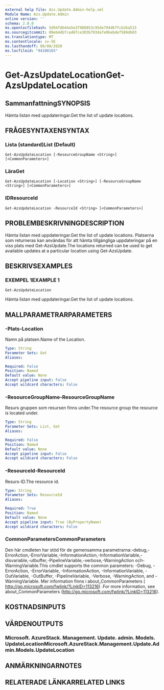 ```yaml
---
external help file: Azs.Update.Admin-help.xml
Module Name: Azs.Update.Admin
online version: ''
schema: 2.0.0
ms.openlocfilehash: 5d94fdb44a5e37988853c95de794d67fcb26a515
ms.sourcegitcommit: 09eb4dbfcad6fce303b793dafe9bebdef589db03
ms.translationtype: MT
ms.contentlocale: sv-SE
ms.lasthandoff: 08/08/2020
ms.locfileid: "94100165"
---
```

# <span data-ttu-id="bde22-101">Get-AzsUpdateLocation</span><span class="sxs-lookup"><span data-stu-id="bde22-101">Get-AzsUpdateLocation</span></span>

## <span data-ttu-id="bde22-102">Sammanfattning</span><span class="sxs-lookup"><span data-stu-id="bde22-102">SYNOPSIS</span></span>
<span data-ttu-id="bde22-103">Hämta listan med uppdateringar.</span><span class="sxs-lookup"><span data-stu-id="bde22-103">Get the list of update locations.</span></span>

## <span data-ttu-id="bde22-104">FRÅGESYNTAXEN</span><span class="sxs-lookup"><span data-stu-id="bde22-104">SYNTAX</span></span>

### <span data-ttu-id="bde22-105">Lista (standard)</span><span class="sxs-lookup"><span data-stu-id="bde22-105">List (Default)</span></span>
```
Get-AzsUpdateLocation [-ResourceGroupName <String>] [<CommonParameters>]
```

### <span data-ttu-id="bde22-106">Lära</span><span class="sxs-lookup"><span data-stu-id="bde22-106">Get</span></span>
```
Get-AzsUpdateLocation [-Location <String>] [-ResourceGroupName <String>] [<CommonParameters>]
```

### <span data-ttu-id="bde22-107">ID</span><span class="sxs-lookup"><span data-stu-id="bde22-107">ResourceId</span></span>
```
Get-AzsUpdateLocation -ResourceId <String> [<CommonParameters>]
```

## <span data-ttu-id="bde22-108">PROBLEMBESKRIVNING</span><span class="sxs-lookup"><span data-stu-id="bde22-108">DESCRIPTION</span></span>
<span data-ttu-id="bde22-109">Hämta listan med uppdateringar.</span><span class="sxs-lookup"><span data-stu-id="bde22-109">Get the list of update locations.</span></span> <span data-ttu-id="bde22-110">Platserna som returneras kan användas för att hämta tillgängliga uppdateringar på en viss plats med Get-AzsUpdate.</span><span class="sxs-lookup"><span data-stu-id="bde22-110">The locations returned can be used to get available updates at a particular location using Get-AzsUpdate.</span></span>

## <span data-ttu-id="bde22-111">BESKRIVS</span><span class="sxs-lookup"><span data-stu-id="bde22-111">EXAMPLES</span></span>

### <span data-ttu-id="bde22-112">EXEMPEL 1</span><span class="sxs-lookup"><span data-stu-id="bde22-112">EXAMPLE 1</span></span>
```
Get-AzsUpdateLocation
```

<span data-ttu-id="bde22-113">Hämta listan med uppdateringar.</span><span class="sxs-lookup"><span data-stu-id="bde22-113">Get the list of update locations.</span></span>

## <span data-ttu-id="bde22-114">MALLPARAMETRAR</span><span class="sxs-lookup"><span data-stu-id="bde22-114">PARAMETERS</span></span>

### <span data-ttu-id="bde22-115">-Plats</span><span class="sxs-lookup"><span data-stu-id="bde22-115">-Location</span></span>
<span data-ttu-id="bde22-116">Namn på platsen.</span><span class="sxs-lookup"><span data-stu-id="bde22-116">Name of the Location.</span></span>

```yaml
Type: String
Parameter Sets: Get
Aliases:

Required: False
Position: Named
Default value: None
Accept pipeline input: False
Accept wildcard characters: False
```

### <span data-ttu-id="bde22-117">-ResourceGroupName</span><span class="sxs-lookup"><span data-stu-id="bde22-117">-ResourceGroupName</span></span>
<span data-ttu-id="bde22-118">Resurs gruppen som resursen finns under.</span><span class="sxs-lookup"><span data-stu-id="bde22-118">The resource group the resource is located under.</span></span>

```yaml
Type: String
Parameter Sets: List, Get
Aliases:

Required: False
Position: Named
Default value: None
Accept pipeline input: False
Accept wildcard characters: False
```

### <span data-ttu-id="bde22-119">-ResourceId</span><span class="sxs-lookup"><span data-stu-id="bde22-119">-ResourceId</span></span>
<span data-ttu-id="bde22-120">Resurs-ID.</span><span class="sxs-lookup"><span data-stu-id="bde22-120">The resource id.</span></span>

```yaml
Type: String
Parameter Sets: ResourceId
Aliases:

Required: True
Position: Named
Default value: None
Accept pipeline input: True (ByPropertyName)
Accept wildcard characters: False
```

### <span data-ttu-id="bde22-121">CommonParameters</span><span class="sxs-lookup"><span data-stu-id="bde22-121">CommonParameters</span></span>
<span data-ttu-id="bde22-122">Den här cmdleten har stöd för de gemensamma parametrarna:-debug,-ErrorAction,-ErrorVariable,-InformationAction,-InformationVariable,-disvariable,-utbuffer,-PipelineVariable,-verbose,-WarningAction och-WarningVariable.</span><span class="sxs-lookup"><span data-stu-id="bde22-122">This cmdlet supports the common parameters: -Debug, -ErrorAction, -ErrorVariable, -InformationAction, -InformationVariable, -OutVariable, -OutBuffer, -PipelineVariable, -Verbose, -WarningAction, and -WarningVariable.</span></span> <span data-ttu-id="bde22-123">Mer information finns i about_CommonParameters ( http://go.microsoft.com/fwlink/?LinkID=113216) .</span><span class="sxs-lookup"><span data-stu-id="bde22-123">For more information, see about_CommonParameters (http://go.microsoft.com/fwlink/?LinkID=113216).</span></span>

## <span data-ttu-id="bde22-124">KOSTNADS</span><span class="sxs-lookup"><span data-stu-id="bde22-124">INPUTS</span></span>

## <span data-ttu-id="bde22-125">VÄRDEN</span><span class="sxs-lookup"><span data-stu-id="bde22-125">OUTPUTS</span></span>

### <span data-ttu-id="bde22-126">Microsoft. AzureStack. Management. Update. admin. Models. UpdateLocation</span><span class="sxs-lookup"><span data-stu-id="bde22-126">Microsoft.AzureStack.Management.Update.Admin.Models.UpdateLocation</span></span>

## <span data-ttu-id="bde22-127">ANMÄRKNINGAR</span><span class="sxs-lookup"><span data-stu-id="bde22-127">NOTES</span></span>

## <span data-ttu-id="bde22-128">RELATERADE LÄNKAR</span><span class="sxs-lookup"><span data-stu-id="bde22-128">RELATED LINKS</span></span>
